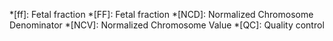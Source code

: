 *[ff]: Fetal fraction
*[FF]: Fetal fraction
*[NCD]: Normalized Chromosome Denominator
*[NCV]: Normalized Chromosome Value
*[QC]: Quality control